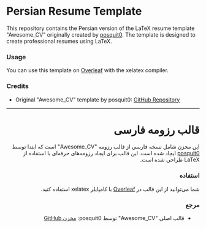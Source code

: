 # Persian Resume Template

This repository contains the Persian version of the LaTeX resume template "Awesome_CV" originally created by [posquit0](https://github.com/posquit0). The template is designed to create professional resumes using LaTeX.

### Usage
You can use this template on [Overleaf](https://www.overleaf.com/) with the xelatex compiler.

### Credits
- Original "Awesome_CV" template by posquit0: [GitHub Repository](https://github.com/posquit0/Awesome-CV)

---
<h1 dir="rtl">قالب رزومه فارسی</h1>

<p dir="rtl">این مخزن شامل نسخه فارسی از قالب رزومه "Awesome_CV" است که ابتدا توسط <a href="https://github.com/posquit0">posquit0</a> ایجاد شده است. این قالب برای ایجاد رزومه‌های حرفه‌ای با استفاده از LaTeX طراحی شده است.</p>

<h3 dir="rtl">استفاده</h3>
<p dir="rtl">شما می‌توانید از این قالب در <a href="https://www.overleaf.com/">Overleaf</a> با کامپایلر xelatex استفاده کنید.</p>

<h3 dir="rtl">مرجع</h3>
<ul dir="rtl">
    <li>قالب اصلی "Awesome_CV" توسط posquit0: <a href="https://github.com/posquit0/Awesome-CV">مخزن GitHub</a></li>
</ul>